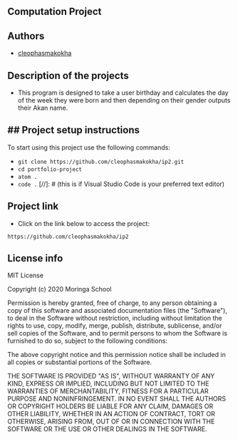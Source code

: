 ## Computation Project

## Authors
- [cleophasmakokha](https://github.com/cleophasmakokha)

## Description of the projects
- This program is designed to take a user birthday and calculates the day of the week they were born and then depending on their gender outputs their Akan name.

## ## Project setup instructions
To start using this project use the following commands:

- `git clone https://github.com/cleophasmakokha/ip2.git`
- `cd portfolio-project`
- `atom .`
- `code .` [//]: # (this is if Visual Studio Code is your preferred text editor)

## Project link
- Click on the link below to access the project:

`https://github.com/cleophasmakokha/ip2`
## License info

MIT License

Copyright (c) 2020 Moringa School

Permission is hereby granted, free of charge, to any person obtaining a copy
of this software and associated documentation files (the "Software"), to deal
in the Software without restriction, including without limitation the rights
to use, copy, modify, merge, publish, distribute, sublicense, and/or sell
copies of the Software, and to permit persons to whom the Software is
furnished to do so, subject to the following conditions:

The above copyright notice and this permission notice shall be included in all
copies or substantial portions of the Software.

THE SOFTWARE IS PROVIDED "AS IS", WITHOUT WARRANTY OF ANY KIND, EXPRESS OR
IMPLIED, INCLUDING BUT NOT LIMITED TO THE WARRANTIES OF MERCHANTABILITY,
FITNESS FOR A PARTICULAR PURPOSE AND NONINFRINGEMENT. IN NO EVENT SHALL THE
AUTHORS OR COPYRIGHT HOLDERS BE LIABLE FOR ANY CLAIM, DAMAGES OR OTHER
LIABILITY, WHETHER IN AN ACTION OF CONTRACT, TORT OR OTHERWISE, ARISING FROM,
OUT OF OR IN CONNECTION WITH THE SOFTWARE OR THE USE OR OTHER DEALINGS IN THE
SOFTWARE.

